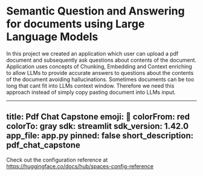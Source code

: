 # Semantic Question and Answering for documents using Large Language Models

In this project we created an application which user can upload a pdf document and subsequently ask questions about contents of the document.
Application uses concepts of Chunking, Embedding and Context enriching to allow LLMs to provide accurate answers to questions about the contents of the document 
avoiding hallucinations. Sometimes documents can be too long that cant fit into LLMs context window. Therefore we need this approach instead of simply copy pasting document into LLMs input.


---
title: Pdf Chat Capstone
emoji: 👀
colorFrom: red
colorTo: gray
sdk: streamlit
sdk_version: 1.42.0
app_file: app.py
pinned: false
short_description: pdf_chat_capstone
---

Check out the configuration reference at https://huggingface.co/docs/hub/spaces-config-reference
